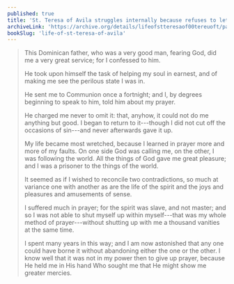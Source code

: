 ```yaml
---
published: true
title: 'St. Teresa of Avila struggles internally because refuses to let go of either love of the world or love of God'
archiveLink: 'https://archive.org/details/lifeofstteresaof00tereuoft/page/52?view=theater'
bookSlug: 'life-of-st-teresa-of-avila'
---
```


> This Dominican father, who was a very good man, fearing God, did me a very great service; for I confessed to him.
>
> He took upon himself the task of helping my soul in earnest, and of making me see the perilous state I was in.
>
> He sent me to Communion once a fortnight; and I, by degrees beginning to speak to him, told him about my prayer.
>
> He charged me never to omit it: that, anyhow, it could not do me anything but good. I began to return to it---though I did not cut off the occasions of sin---and never afterwards gave it up.
>
> My life became most wretched, because I learned in prayer more and more of my faults. On one side God was calling me, on the other, I was following the world. All the things of God gave me great pleasure; and I was a prisoner to the things of the world.
>
> It seemed as if I wished to reconcile two contradictions, so much at variance one with another as are the life of the spirit and the joys and pleasures and amusements of sense.
>
> I suffered much in prayer; for the spirit was slave, and not master; and so I was not able to shut myself up within myself---that was my whole method of prayer---without shutting up with me a thousand vanities at the same time.
>
> I spent many years in this way; and I am now astonished that any one could have borne it without abandoning either the one or the other. I know well that it was not in my power then to give up prayer, because He held me in His hand Who sought me that He might show me greater mercies.
